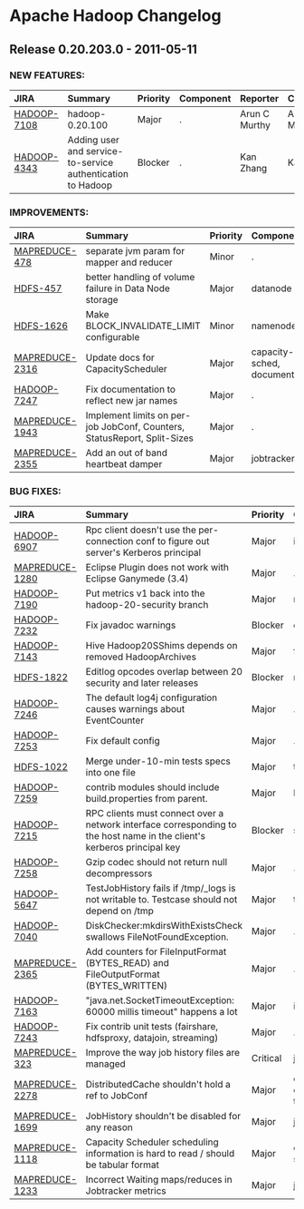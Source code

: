 
<!---
# Licensed to the Apache Software Foundation (ASF) under one
# or more contributor license agreements.  See the NOTICE file
# distributed with this work for additional information
# regarding copyright ownership.  The ASF licenses this file
# to you under the Apache License, Version 2.0 (the
# "License"); you may not use this file except in compliance
# with the License.  You may obtain a copy of the License at
#
#     http://www.apache.org/licenses/LICENSE-2.0
#
# Unless required by applicable law or agreed to in writing, software
# distributed under the License is distributed on an "AS IS" BASIS,
# WITHOUT WARRANTIES OR CONDITIONS OF ANY KIND, either express or implied.
# See the License for the specific language governing permissions and
# limitations under the License.
-->
# Apache Hadoop Changelog

## Release 0.20.203.0 - 2011-05-11



### NEW FEATURES:

| JIRA | Summary | Priority | Component | Reporter | Contributor |
|:---- |:---- | :--- |:---- |:---- |:---- |
| [HADOOP-7108](https://issues.apache.org/jira/browse/HADOOP-7108) | hadoop-0.20.100 |  Major | . | Arun C Murthy | Arun C Murthy |
| [HADOOP-4343](https://issues.apache.org/jira/browse/HADOOP-4343) | Adding user and service-to-service authentication to Hadoop |  Blocker | . | Kan Zhang | Kan Zhang |


### IMPROVEMENTS:

| JIRA | Summary | Priority | Component | Reporter | Contributor |
|:---- |:---- | :--- |:---- |:---- |:---- |
| [MAPREDUCE-478](https://issues.apache.org/jira/browse/MAPREDUCE-478) | separate jvm param for mapper and reducer |  Minor | . | Koji Noguchi | Arun C Murthy |
| [HDFS-457](https://issues.apache.org/jira/browse/HDFS-457) | better handling of volume failure in Data Node storage |  Major | datanode | Boris Shkolnik | Boris Shkolnik |
| [HDFS-1626](https://issues.apache.org/jira/browse/HDFS-1626) | Make BLOCK\_INVALIDATE\_LIMIT configurable |  Minor | namenode | Arun C Murthy | Tsz Wo Nicholas Sze |
| [MAPREDUCE-2316](https://issues.apache.org/jira/browse/MAPREDUCE-2316) | Update docs for CapacityScheduler |  Major | capacity-sched, documentation | Arun C Murthy | Arun C Murthy |
| [HADOOP-7247](https://issues.apache.org/jira/browse/HADOOP-7247) | Fix documentation to reflect new jar names |  Major | . | Owen O'Malley | Owen O'Malley |
| [MAPREDUCE-1943](https://issues.apache.org/jira/browse/MAPREDUCE-1943) | Implement limits on per-job JobConf, Counters, StatusReport, Split-Sizes |  Major | . | Mahadev konar | Mahadev konar |
| [MAPREDUCE-2355](https://issues.apache.org/jira/browse/MAPREDUCE-2355) | Add an out of band heartbeat damper |  Major | jobtracker | Owen O'Malley | Arun C Murthy |


### BUG FIXES:

| JIRA | Summary | Priority | Component | Reporter | Contributor |
|:---- |:---- | :--- |:---- |:---- |:---- |
| [HADOOP-6907](https://issues.apache.org/jira/browse/HADOOP-6907) | Rpc client doesn't use the per-connection conf to figure out server's Kerberos principal |  Major | ipc, security | Kan Zhang | Kan Zhang |
| [MAPREDUCE-1280](https://issues.apache.org/jira/browse/MAPREDUCE-1280) | Eclipse Plugin does not work with Eclipse Ganymede (3.4) |  Major | . | Aaron Kimball | Alex Kozlov |
| [HADOOP-7190](https://issues.apache.org/jira/browse/HADOOP-7190) | Put metrics v1 back into the hadoop-20-security branch |  Major | metrics | Owen O'Malley | Owen O'Malley |
| [HADOOP-7232](https://issues.apache.org/jira/browse/HADOOP-7232) | Fix javadoc warnings |  Blocker | documentation | Owen O'Malley | Owen O'Malley |
| [HADOOP-7143](https://issues.apache.org/jira/browse/HADOOP-7143) | Hive Hadoop20SShims depends on removed HadoopArchives |  Major | fs | Joep Rottinghuis | Joep Rottinghuis |
| [HDFS-1822](https://issues.apache.org/jira/browse/HDFS-1822) | Editlog opcodes overlap between 20 security and later releases |  Blocker | namenode | Suresh Srinivas | Suresh Srinivas |
| [HADOOP-7246](https://issues.apache.org/jira/browse/HADOOP-7246) | The default log4j configuration causes warnings about EventCounter |  Major | . | Owen O'Malley | Luke Lu |
| [HADOOP-7253](https://issues.apache.org/jira/browse/HADOOP-7253) | Fix default config |  Major | . | Owen O'Malley | Owen O'Malley |
| [HDFS-1022](https://issues.apache.org/jira/browse/HDFS-1022) | Merge under-10-min tests specs into one file |  Major | test | Erik Steffl | Erik Steffl |
| [HADOOP-7259](https://issues.apache.org/jira/browse/HADOOP-7259) | contrib modules should include build.properties from parent. |  Major | build | Owen O'Malley | Owen O'Malley |
| [HADOOP-7215](https://issues.apache.org/jira/browse/HADOOP-7215) | RPC clients must connect over a network interface corresponding to the host name in the client's kerberos principal key |  Blocker | security | Suresh Srinivas | Suresh Srinivas |
| [HADOOP-7258](https://issues.apache.org/jira/browse/HADOOP-7258) | Gzip codec should not return null decompressors |  Major | . | Owen O'Malley | Owen O'Malley |
| [HADOOP-5647](https://issues.apache.org/jira/browse/HADOOP-5647) | TestJobHistory fails if /tmp/\_logs is not writable to. Testcase should not depend on /tmp |  Major | test | Ravi Gummadi | Ravi Gummadi |
| [HADOOP-7040](https://issues.apache.org/jira/browse/HADOOP-7040) | DiskChecker:mkdirsWithExistsCheck swallows FileNotFoundException. |  Major | . | Boris Shkolnik | Boris Shkolnik |
| [MAPREDUCE-2365](https://issues.apache.org/jira/browse/MAPREDUCE-2365) | Add counters for FileInputFormat (BYTES\_READ) and FileOutputFormat (BYTES\_WRITTEN) |  Major | . | Owen O'Malley | Siddharth Seth |
| [HADOOP-7163](https://issues.apache.org/jira/browse/HADOOP-7163) | "java.net.SocketTimeoutException: 60000 millis timeout" happens a lot |  Major | ipc | Owen O'Malley | Devaraj Das |
| [HADOOP-7243](https://issues.apache.org/jira/browse/HADOOP-7243) | Fix contrib unit tests (fairshare, hdfsproxy, datajoin, streaming) |  Major | . | Owen O'Malley | Owen O'Malley |
| [MAPREDUCE-323](https://issues.apache.org/jira/browse/MAPREDUCE-323) | Improve the way job history files are managed |  Critical | jobtracker | Amar Kamat | Dick King |
| [MAPREDUCE-2278](https://issues.apache.org/jira/browse/MAPREDUCE-2278) | DistributedCache shouldn't hold a ref to JobConf |  Major | distributed-cache, tasktracker | Arun C Murthy | Chris Douglas |
| [MAPREDUCE-1699](https://issues.apache.org/jira/browse/MAPREDUCE-1699) | JobHistory shouldn't be disabled for any reason |  Major | jobtracker | Arun C Murthy | Krishna Ramachandran |
| [MAPREDUCE-1118](https://issues.apache.org/jira/browse/MAPREDUCE-1118) | Capacity Scheduler scheduling information is hard to read / should be tabular format |  Major | capacity-sched | Allen Wittenauer | Krishna Ramachandran |
| [MAPREDUCE-1233](https://issues.apache.org/jira/browse/MAPREDUCE-1233) | Incorrect Waiting maps/reduces in Jobtracker metrics |  Major | jobtracker | V.Karthikeyan | Luke Lu |


